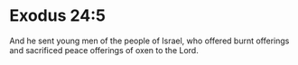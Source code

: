 # Exodus 24:5

And he sent young men of the people of Israel, who offered burnt offerings and sacrificed peace offerings of oxen to the Lord.
